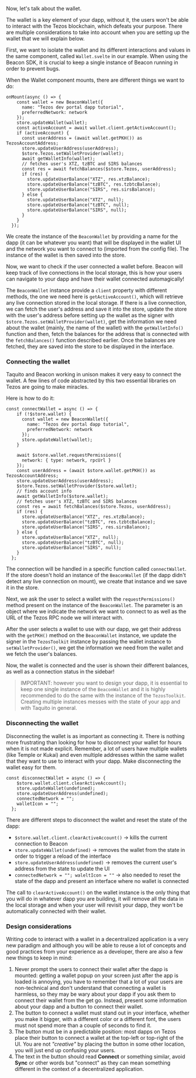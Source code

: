 Now, let's talk about the wallet.

The wallet is a key element of your dapp, without it, the users won't be able to interact with the Tezos blockchain, which defeats your purpose. There are multiple considerations to take into account when you are setting up the wallet that we will explain below.

First, we want to isolate the wallet and its different interactions and values in the same component, called `Wallet.svelte` in our example. When using the Beacon SDK, it is crucial to keep a single instance of Beacon running in order to prevent bugs.

When the Wallet component mounts, there are different things we want to do:

```typescript=
onMount(async () => {
    const wallet = new BeaconWallet({
      name: "Tezos dev portal dapp tutorial",
      preferredNetwork: network
    });
    store.updateWallet(wallet);
    const activeAccount = await wallet.client.getActiveAccount();
    if (activeAccount) {
      const userAddress = (await wallet.getPKH()) as TezosAccountAddress;
      store.updateUserAddress(userAddress);
      $store.Tezos.setWalletProvider(wallet);
      await getWalletInfo(wallet);
      // fetches user's XTZ, tzBTC and SIRS balances
      const res = await fetchBalances($store.Tezos, userAddress);
      if (res) {
        store.updateUserBalance("XTZ", res.xtzBalance);
        store.updateUserBalance("tzBTC", res.tzbtcBalance);
        store.updateUserBalance("SIRS", res.sirsBalance);
      } else {
        store.updateUserBalance("XTZ", null);
        store.updateUserBalance("tzBTC", null);
        store.updateUserBalance("SIRS", null);
      }
    }
  });
```

We create the instance of the `BeaconWallet` by providing a name for the dapp (it can be whatever you want) that will be displayed in the wallet UI and the network you want to connect to (imported from the config file). The instance of the wallet is then saved into the store.

Now, we want to check if the user connected a wallet before. Beacon will keep track of live connections in the local storage, this is how your users can navigate to your dapp and have their wallet connected automagically!

The `BeaconWallet` instance provide a `client` property with different methods, the one we need here is `getActiveAccount()`, which will retrieve any live connection stored in the local storage.
If there is a live connection, we can fetch the user's address and save it into the store, update the store with the user's address before setting up the wallet as the signer with `$store.Tezos.setWalletProvider(wallet)`, get the information we need about the wallet (mainly, the name of the wallet) with the `getWalletInfo()` function and then, fetch the balances for the address that is connected with the `fetchBalances()` function described earlier.
Once the balances are fetched, they are saved into the store to be displayed in the interface.

### Connecting the wallet

Taquito and Beacon working in unison makes it very easy to connect the wallet. A few lines of code abstracted by this two essential libraries on Tezos are going to make miracles.

Here is how to do it:

```typescript=
const connectWallet = async () => {
    if (!$store.wallet) {
      const wallet = new BeaconWallet({
        name: "Tezos dev portal dapp tutorial",
        preferredNetwork: network
      });
      store.updateWallet(wallet);
    }

    await $store.wallet.requestPermissions({
      network: { type: network, rpcUrl }
    });
    const userAddress = (await $store.wallet.getPKH()) as TezosAccountAddress;
    store.updateUserAddress(userAddress);
    $store.Tezos.setWalletProvider($store.wallet);
    // finds account info
    await getWalletInfo($store.wallet);
    // fetches user's XTZ, tzBTC and SIRS balances
    const res = await fetchBalances($store.Tezos, userAddress);
    if (res) {
      store.updateUserBalance("XTZ", res.xtzBalance);
      store.updateUserBalance("tzBTC", res.tzbtcBalance);
      store.updateUserBalance("SIRS", res.sirsBalance);
    } else {
      store.updateUserBalance("XTZ", null);
      store.updateUserBalance("tzBTC", null);
      store.updateUserBalance("SIRS", null);
    }
  };
```

The connection will be handled in a specific function called `connectWallet`.
If the store doesn't hold an instance of the `BeaconWallet` (if the dapp didn't detect any live connection on mount), we create that instance and we save it in the store.

Next, we ask the user to select a wallet with the `requestPermissions()` method present on the instance of the `BeaconWallet`. The parameter is an object where we indicate the network we want to connect to as well as the URL of the Tezos RPC node we will interact with.

After the user selects a wallet to use with our dapp, we get their address with the `getPKH()` method on the `BeaconWallet` instance, we update the signer in the `TezosToolkit` instance by passing the wallet instance to `setWalletProvider()`, we get the information we need from the wallet and we fetch the user's balances.

Now, the wallet is connected and the user is shown their different balances, as well as a connection status in the sidebar!

> IMPORTANT: however you want to design your dapp, it is essential to keep one single instance of the `BeaconWallet` and it is highly recommended to do the same with the instance of the `TezosToolkit`. Creating multiple instances messes with the state of your app and with Taquito in general.

### Disconnecting the wallet

Disconnecting the wallet is as important as connecting it. There is nothing more frustrating than looking for how to disconnect your wallet for hours when it is not made explicit. Remember, a lot of users have multiple wallets (like Temple or Kukai) and even multiple addresses within the same wallet that they want to use to interact with your dapp. Make disconnecting the wallet easy for them.

```typescript=
const disconnectWallet = async () => {
    $store.wallet.client.clearActiveAccount();
    store.updateWallet(undefined);
    store.updateUserAddress(undefined);
    connectedNetwork = "";
    walletIcon = "";
  };
```

There are different steps to disconnect the wallet and reset the state of the dapp:
- `$store.wallet.client.clearActiveAccount()` -> kills the current connection to Beacon
- `store.updateWallet(undefined)` -> removes the wallet from the state in order to trigger a reload of the interface
- `store.updateUserAddress(undefined)` -> removes the current user's address from the state to update the UI
- `connectedNetwork = ""; waleltIcon = ""` -> also needed to reset the state of the dapp and present an interface where no wallet is connected

The call to `clearActiveAccount()` on the wallet instance is the only thing that you will do in whatever dapp you are building, it will remove all the data in the local storage and when your user will revisit your dapp, they won't be automatically connected with their wallet.

### Design considerations

Writing code to interact with a wallet in a decentralized application is a very new paradigm and although you will be able to reuse a lot of concepts and good practices from your experience as a developer, there are also a few new things to keep in mind:

1. Never prompt the users to connect their wallet after the dapp is mounted: getting a wallet popup on your screen just after the app is loaded is annoying, you have to remember that a lot of your users are non-technical and don't understand that connecting a wallet is harmless, so they may be wary about your dapp if you ask them to connect their wallet from the get go. Instead, present some information about your dapp and a button to connect their wallet.
2. The button to connect a wallet must stand out in your interface, whether you make it bigger, with a different color or a different font, the users must not spend more than a couple of seconds to find it.
3. The button must be in a predictable position: most dapps on Tezos place their button to connect a wallet at the top-left or top-right of the UI. You are not *"creative"* by placing the button in some other location, you will just end up confusing your users.
4. The text in the button should read **Connect** or something similar, avoid **Sync** or other words but "connect" as they can mean something different in the context of a decentralized application.